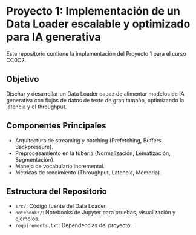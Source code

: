 # Proyecto 1: Implementación de un Data Loader escalable y optimizado para IA generativa

Este repositorio contiene la implementación del Proyecto 1 para el curso CC0C2.

## Objetivo

Diseñar y desarrollar un Data Loader capaz de alimentar modelos de IA generativa con flujos de datos de texto de gran tamaño, optimizando la latencia y el throughput.

## Componentes Principales

* Arquitectura de streaming y batching (Prefetching, Buffers, Backpressure).
* Preprocesamiento en la tubería (Normalización, Lematización, Segmentación).
* Manejo de vocabulario incremental.
* Métricas de rendimiento (Throughput, Latencia, Memoria).

## Estructura del Repositorio

* `src/`: Código fuente del Data Loader.
* `notebooks/`: Notebooks de Jupyter para pruebas, visualización y ejemplos.
* `requirements.txt`: Dependencias del proyecto.
